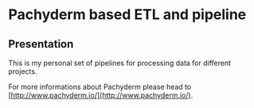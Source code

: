 # Pachyderm based ETL and pipeline

## Presentation

This is my personal set of pipelines for processing data for different projects.

For more informations about Pachyderm please head to [http://www.pachyderm.io/](http://www.pachyderm.io/).
